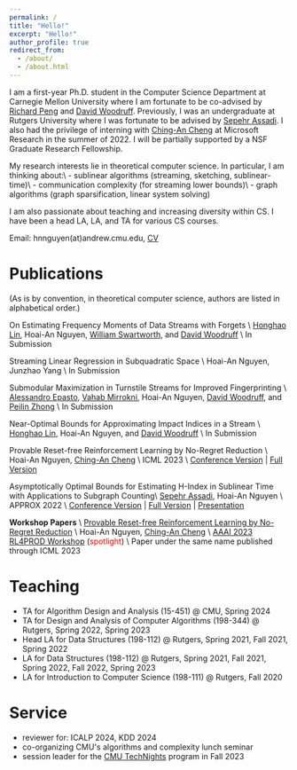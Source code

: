 ```yaml
---
permalink: /
title: "Hello!"
excerpt: "Hello!"
author_profile: true
redirect_from: 
  - /about/
  - /about.html
---
```

I am a first-year Ph.D. student in the Computer Science Department at Carnegie Mellon University where I am fortunate to be co-advised by [Richard Peng](https://www.cs.cmu.edu/~yangp/) and [David Woodruff](http://www.cs.cmu.edu/~dwoodruf/). Previously, I was an undergraduate at Rutgers University where I was fortunate to be advised by [Sepehr Assadi](https://sepehr.assadi.info/). I also had the privilege of interning with [Ching-An Cheng](https://www.chinganc.com/) at Microsoft Research in the summer of 2022. I will be partially supported by a NSF Graduate Research Fellowship. 

My research interests lie in theoretical computer science. In particular, I am thinking about:\\
\- sublinear algorithms (streaming, sketching, sublinear-time)\\
\- communication complexity (for streaming lower bounds)\\
\- graph algorithms (graph sparsification, linear system solving)

I am also passionate about teaching and increasing diversity within CS. I have been a head LA, LA, and TA for various CS courses. 

Email: hnnguyen(at)andrew.cmu.edu, [CV](../files/Hoaian_Nguyen_CV.pdf)

Publications
============
(As is by convention, in theoretical computer science, authors are listed in alphabetical order.)

On Estimating Frequency Moments of Data Streams with Forgets \\ 
[Honghao Lin](https://honghlin.github.io/), Hoai-An Nguyen, [William Swartworth](https://wswartworth.github.io/), and [David Woodruff](http://www.cs.cmu.edu/~dwoodruf/) \\ 
In Submission

Streaming Linear Regression in Subquadratic Space \\ 
Hoai-An Nguyen, Junzhao Yang \\ 
In Submission

Submodular Maximization in Turnstile Streams for Improved Fingerprinting \\
[Alessandro Epasto](https://epasto.org/), [Vahab Mirrokni](https://research.google/people/vahab-s-mirrokni/), Hoai-An Nguyen, [David Woodruff](http://www.cs.cmu.edu/~dwoodruf/), and [Peilin Zhong](https://research.google/people/peilin-zhong/) \\
In Submission 

Near-Optimal Bounds for Approximating Impact Indices in a Stream \\
[Honghao Lin](https://honghlin.github.io/), Hoai-An Nguyen, and [David Woodruff](http://www.cs.cmu.edu/~dwoodruf/) \\
In Submission 

Provable Reset-free Reinforcement Learning by No-Regret Reduction \\
Hoai-An Nguyen, [Ching-An Cheng](https://www.chinganc.com/) \\
ICML 2023 \\
[Conference Version](https://proceedings.mlr.press/v202/nguyen23b.html) | [Full Version](https://arxiv.org/abs/2301.02389)

Asymptotically Optimal Bounds for Estimating H-Index in Sublinear Time with Applications to Subgraph Counting\\
[Sepehr Assadi](https://sepehr.assadi.info/), Hoai-An Nguyen \\
APPROX 2022 \\
[Conference Version](https://drops.dagstuhl.de/opus/volltexte/2022/17170/) | [Full Version](https://arxiv.org/abs/2209.08114) | [Presentation](https://www.youtube.com/watch?v=R5h6dJgQAoA)

<strong>Workshop Papers</strong> \\
[Provable Reset-free Reinforcement Learning by No-Regret Reduction](https://arxiv.org/abs/2301.02389) \\
Hoai-An Nguyen, [Ching-An Cheng](https://www.chinganc.com/) \\
[AAAI 2023 RL4PROD Workshop](https://sites.google.com/view/rlready4prodworkshop/home) (<font color = red>spotlight</font>) \\
Paper under the same name published through ICML 2023

Teaching
========
- TA for Algorithm Design and Analysis (15-451) @ CMU, Spring 2024
- TA for Design and Analysis of Computer Algorithms (198-344) @ Rutgers, Spring 2022, Spring 2023
- Head LA for Data Structures (198-112) @ Rutgers, Spring 2021, Fall 2021, Spring 2022
- LA for Data Structures (198-112) @ Rutgers, Spring 2021, Fall 2021, Spring 2022, Fall 2022, Spring 2023 
- LA for Introduction to Computer Science (198-111) @ Rutgers, Fall 2020

Service
=======
- reviewer for: ICALP 2024, KDD 2024
- co-organizing CMU's algorithms and complexity lunch seminar
- session leader for the [CMU TechNights](https://www.cmu.edu/scs/technights/) program in Fall 2023
